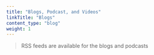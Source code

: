 ```yaml
---
title: "Blogs, Podcast, and Videos"
linkTitle: "Blogs"
content_type: "blog"
weight: 1
---
```


>RSS feeds are available for the blogs and podcasts

